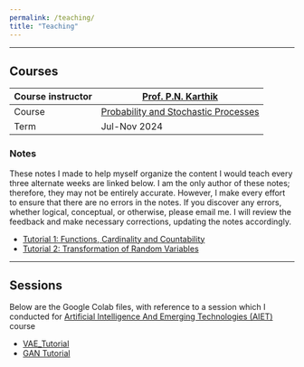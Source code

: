```yaml
---
permalink: /teaching/
title: "Teaching"
---
```


---
## Courses

| Course instructor | [Prof. P.N. Karthik](https://karthikpn.com) |
| --- | --- |
| Course | [Probability and Stochastic Processes](https://karthikpn.com/#/teaching/Probability-2024) | 
| Term | 	Jul-Nov 2024 |

### Notes 
These notes I made to help myself organize the content I would teach every three alternate weeks are linked below. I am the only author of these notes; therefore, they may not be entirely accurate. However, I make every effort to ensure that there are no errors in the notes. If you discover any errors, whether logical, conceptual, or otherwise, please email me. I will review the feedback and make necessary corrections, updating the notes accordingly.

- [Tutorial 1: Functions, Cardinality and Countability](https://drive.google.com/file/d/14rxvUuAeJjB99DxZRF0C-_xJmF9ol9DH/view?usp=sharing)
- [Tutorial 2: Transformation of Random Variables](https://drive.google.com/file/d/1HPHZ6dVaKUSYaXTDD54VvwcFjH5loSYL/view?usp=sharing)

---
## Sessions 

Below are the Google Colab files, with reference to a session which I conducted for [Artificial Intelligence And
Emerging Technologies (AIET)](https://talentsprint.com/course/artificial-intelligence-iit-hyderabad) course

- [VAE_Tutorial](https://colab.research.google.com/drive/1y9kd5rNufOa9iR3sQBb5PWoPULK-jLdI?usp=sharing)
- [GAN Tutorial](https://colab.research.google.com/drive/1UTf2uzHgBg2no4LVFaf3O9l_EXmU9Hjl?usp=sharing)




